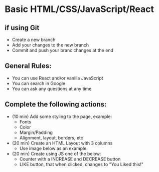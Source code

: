 # Basic HTML/CSS/JavaScript/React

## if using Git
- Create a new branch
- Add your changes to the new branch
- Commit and push your branc changes at the end

## General Rules:
- You can use React and/or vanilla JavaScript  
- You can search in Google  
- You can ask any questions at any time  


## Complete the following actions:
- (10 min) Add some styling to the page, example:  
  - Fonts  
  - Color  
  - Margin/Padding  
  - Alignment, layout, borders, etc
- (20 min) Create an HTML Layout with 3 columns  
  - Use image below as an example.  
- (20 min) Create using JS one of the below:  
  - Counter with a INCREASE and DECREASE button  
  - LIKE button, that when clicked, changes to "You Liked this!"  
    
